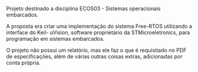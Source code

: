 Projeto destinado a disciplina ECOS03 - Sistemas operacionais embarcados.

A proposta era criar uma implementação do sistema Free-RTOS utilizando a interface do Keil- uVision, software proprietário da STMicroeletronics, para programação em sistemas embarcados.

O projeto não possui um relatório, mas ele faz o que é requisitado no PDF de especificações, além de várias outras coisas extras, adicionadas por conta própria.
